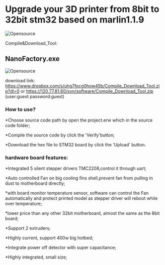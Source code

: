 # Upgrade your 3D printer from 8bit to 32bit stm32 based on marlin1.1.9

![Opensource](https://github.com/hackaday3D/marlin_stm32/raw/master/image/stm32v1.jpg)

Compile&Download_Tool:
## NanoFactory.exe   
![Opensource](https://github.com/hackaday3D/marlin_stm32/raw/master/image/nanofactory.png)


download link:  
https://www.dropbox.com/s/uhg7focg0how45b/Compile_Download_Tool.zip?dl=0
  or  https://120.77.81.60/svn/software/Compile_Download_Tool.zip (user:guest password:guest)

### How to use? 
*Choose source code path by open the project.erw which in the source code folder; 

*Compile the source code by click the 'Verify'button;  

*Download the hex file to STM32 board by click the 'Upload' button.  

 ### hardware board features:
 *Integrated 5 silent stepper drivers TMC2208,control it through uart;

 *Auto controlled Fan on big cooling fins shell,prevent fan from pulling in dust to motherboard directly;

*with board monitor temperature sensor, software can control the Fan automatically and protect printed model as stepper driver will reboot while over temperature;

*lower price than any other 32bit motherboard, almost the same as the 8bit board;

*Support 2 extruders;

*Highly current, support 400w big hotbed;

*Integrate power off detector with super capacitance;

*Highly integrated, small size;







 




 
